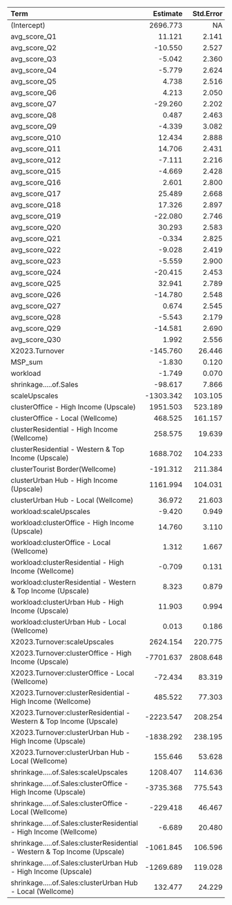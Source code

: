 |Term                                                                       |  Estimate| Std.Error| t.value| p.value|
|:--------------------------------------------------------------------------|---------:|---------:|-------:|-------:|
|(Intercept)                                                                |  2696.773|        NA|      NA|      NA|
|avg_score_Q1                                                               |    11.121|     2.141|   5.195|   0.000|
|avg_score_Q2                                                               |   -10.550|     2.527|  -4.174|   0.000|
|avg_score_Q3                                                               |    -5.042|     2.360|  -2.136|   0.033|
|avg_score_Q4                                                               |    -5.779|     2.624|  -2.202|   0.028|
|avg_score_Q5                                                               |     4.738|     2.516|   1.883|   0.060|
|avg_score_Q6                                                               |     4.213|     2.050|   2.056|   0.040|
|avg_score_Q7                                                               |   -29.260|     2.202| -13.291|   0.000|
|avg_score_Q8                                                               |     0.487|     2.463|   0.198|   0.843|
|avg_score_Q9                                                               |    -4.339|     3.082|  -1.408|   0.159|
|avg_score_Q10                                                              |    12.434|     2.888|   4.305|   0.000|
|avg_score_Q11                                                              |    14.706|     2.431|   6.049|   0.000|
|avg_score_Q12                                                              |    -7.111|     2.216|  -3.209|   0.001|
|avg_score_Q15                                                              |    -4.669|     2.428|  -1.923|   0.054|
|avg_score_Q16                                                              |     2.601|     2.800|   0.929|   0.353|
|avg_score_Q17                                                              |    25.489|     2.668|   9.554|   0.000|
|avg_score_Q18                                                              |    17.326|     2.897|   5.981|   0.000|
|avg_score_Q19                                                              |   -22.080|     2.746|  -8.040|   0.000|
|avg_score_Q20                                                              |    30.293|     2.583|  11.730|   0.000|
|avg_score_Q21                                                              |    -0.334|     2.825|  -0.118|   0.906|
|avg_score_Q22                                                              |    -9.028|     2.419|  -3.732|   0.000|
|avg_score_Q23                                                              |    -5.559|     2.900|  -1.917|   0.055|
|avg_score_Q24                                                              |   -20.415|     2.453|  -8.323|   0.000|
|avg_score_Q25                                                              |    32.941|     2.789|  11.810|   0.000|
|avg_score_Q26                                                              |   -14.780|     2.548|  -5.801|   0.000|
|avg_score_Q27                                                              |     0.674|     2.545|   0.265|   0.791|
|avg_score_Q28                                                              |    -5.543|     2.179|  -2.544|   0.011|
|avg_score_Q29                                                              |   -14.581|     2.690|  -5.420|   0.000|
|avg_score_Q30                                                              |     1.992|     2.556|   0.779|   0.436|
|X2023.Turnover                                                             |  -145.760|    26.446|  -5.512|   0.000|
|MSP_sum                                                                    |    -1.830|     0.120| -15.253|   0.000|
|workload                                                                   |    -1.749|     0.070| -25.053|   0.000|
|shrinkage.....of.Sales                                                     |   -98.617|     7.866| -12.537|   0.000|
|scaleUpscales                                                              | -1303.342|   103.105| -12.641|   0.000|
|clusterOffice - High Income (Upscale)                                      |  1951.503|   523.189|   3.730|   0.000|
|clusterOffice - Local (Wellcome)                                           |   468.525|   161.157|   2.907|   0.004|
|clusterResidential - High Income (Wellcome)                                |   258.575|    19.639|  13.166|   0.000|
|clusterResidential - Western & Top Income (Upscale)                        |  1688.702|   104.233|  16.201|   0.000|
|clusterTourist Border(Wellcome)                                            |  -191.312|   211.384|  -0.905|   0.365|
|clusterUrban Hub - High Income (Upscale)                                   |  1161.994|   104.031|  11.170|   0.000|
|clusterUrban Hub - Local (Wellcome)                                        |    36.972|    21.603|   1.711|   0.087|
|workload:scaleUpscales                                                     |    -9.420|     0.949|  -9.930|   0.000|
|workload:clusterOffice - High Income (Upscale)                             |    14.760|     3.110|   4.746|   0.000|
|workload:clusterOffice - Local (Wellcome)                                  |     1.312|     1.667|   0.787|   0.431|
|workload:clusterResidential - High Income (Wellcome)                       |    -0.709|     0.131|  -5.430|   0.000|
|workload:clusterResidential - Western & Top Income (Upscale)               |     8.323|     0.879|   9.468|   0.000|
|workload:clusterUrban Hub - High Income (Upscale)                          |    11.903|     0.994|  11.970|   0.000|
|workload:clusterUrban Hub - Local (Wellcome)                               |     0.013|     0.186|   0.069|   0.945|
|X2023.Turnover:scaleUpscales                                               |  2624.154|   220.775|  11.886|   0.000|
|X2023.Turnover:clusterOffice - High Income (Upscale)                       | -7701.637|  2808.648|  -2.742|   0.006|
|X2023.Turnover:clusterOffice - Local (Wellcome)                            |   -72.434|    83.319|  -0.869|   0.385|
|X2023.Turnover:clusterResidential - High Income (Wellcome)                 |   485.522|    77.303|   6.281|   0.000|
|X2023.Turnover:clusterResidential - Western & Top Income (Upscale)         | -2223.547|   208.254| -10.677|   0.000|
|X2023.Turnover:clusterUrban Hub - High Income (Upscale)                    | -1838.292|   238.195|  -7.718|   0.000|
|X2023.Turnover:clusterUrban Hub - Local (Wellcome)                         |   155.646|    53.628|   2.902|   0.004|
|shrinkage.....of.Sales:scaleUpscales                                       |  1208.407|   114.636|  10.541|   0.000|
|shrinkage.....of.Sales:clusterOffice - High Income (Upscale)               | -3735.368|   775.543|  -4.816|   0.000|
|shrinkage.....of.Sales:clusterOffice - Local (Wellcome)                    |  -229.418|    46.467|  -4.937|   0.000|
|shrinkage.....of.Sales:clusterResidential - High Income (Wellcome)         |    -6.689|    20.480|  -0.327|   0.744|
|shrinkage.....of.Sales:clusterResidential - Western & Top Income (Upscale) | -1061.845|   106.596|  -9.961|   0.000|
|shrinkage.....of.Sales:clusterUrban Hub - High Income (Upscale)            | -1269.689|   119.028| -10.667|   0.000|
|shrinkage.....of.Sales:clusterUrban Hub - Local (Wellcome)                 |   132.477|    24.229|   5.468|   0.000|
